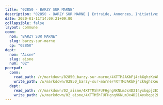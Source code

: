 ```yaml
---
title: "02850 - BARZY SUR MARNE"
description: "02850 - BARZY SUR MARNE | Entraide, Annonces, Initiatives"
date: 2020-01-11T14:09:21+09:00
collapsible: false
layout: commune
comm:
  nom: "BARZY SUR MARNE"
  slug: barzy-sur-marne
  cp: "02850"
dept:
  nom: "Aisne"
  slug: aisne
  num: "02"
peerpad:
  comm:
    read_path: /r/markdown/02850_barzy-sur-marne/4XTTMJAKbFj4ckGghzKeAk2kTVn6p3rkwxXKLPHoU1Fm3TvRH
    write_path: /w/markdown/02850_barzy-sur-marne/4XTTMJAKbFj4ckGghzKeAk2kTVn6p3rkwxXKLPHoU1Fm3TvRH-K3TgV6SiGvWD2pjwHNvbyc7eYbDvXXRY1UzNJZCk5vpj7qozhR3q9hovqLc1cstBHjAd2H8FLavJWPeiYEK6vSgJ6wG9JGiiBYp7jrMfMoJdMoEwJSVEx42zpdBetk9MN3pYPRzT
  dept:
    read_path: /r/markdown/02_aisne/4XTTM5hFUFHgngNKNLmJx4D214yxbqpj2EXK5CBjZ5LZF3zAf
    write_path: /w/markdown/02_aisne/4XTTM5hFUFHgngNKNLmJx4D214yxbqpj2EXK5CBjZ5LZF3zAf-K3TgUfAP6D753WPagZBnpcFgyCUpnZXNhrQsKU6J8qon6wxmFCHD5kB3GMzCYyJmAGHN58p9qgKDhnEgSAuHEK3wjVXSJoUkHyn6Vb7T2aNZ2y6ez5BMkQCEQxoUkfyK9J3TXU3M
---
```



